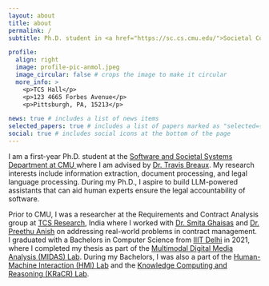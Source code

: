 ```yaml
---
layout: about
title: about
permalink: /
subtitle: Ph.D. student in <a href="https://sc.cs.cmu.edu/">Societal Computing </a> at <a href="https://www.cmu.edu/"> Carnegie Mellon University </a>

profile:
  align: right
  image: profile-pic-anmol.jpeg
  image_circular: false # crops the image to make it circular
  more_info: >
    <p>TCS Hall</p>
    <p>123 4665 Forbes Avenue</p>
    <p>Pittsburgh, PA, 15213</p>

news: true # includes a list of news items
selected_papers: true # includes a list of papers marked as "selected={true}"
social: true # includes social icons at the bottom of the page
---
```


I am a first-year Ph.D. student at the <a href="https://s3d.cmu.edu/"> Software and Societal Systems Department at CMU </a> where I am advised by <a href="https://www.cs.cmu.edu/~breaux/"> Dr. Travis Breaux</a>. My research interests include information extraction, document processing, and legal language processing. During my Ph.D., I aspire to build LLM-powered assistants that can aid human experts ensure the legal accountability of software. 

Prior to CMU, I was a researcher at the Requirements and Contract Analysis group at <a href="https://www.tcs.com/what-we-do/research">TCS Research</a>, India where I worked with <a href="https://www.linkedin.com/in/dr-smita-s-ghaisas-b5504247/?originalSubdomain=in">Dr. Smita Ghaisas</a> and <a href="https://www.linkedin.com/in/dr-preethu-rose-a-5831682b/">Dr. Preethu Anish</a> on addressing real-world problems in contract management. I graduated with a Bachelors in Computer Science from <a href="https://iiitd.ac.in/">IIIT Delhi</a> in 2021, where I completed my thesis as part of the <a href="https://midas.iiitd.ac.in/">Multimodal Digital Media Analysis (MIDAS) Lab</a>. During my Bachelors, I was also a part of the <a href="https://hmi.iiitd.edu.in/">Human-Machine Interaction (HMI) Lab</a> and the <a href="https://kracr.iiitd.edu.in/">Knowledge Computing and Reasoning (KRaCR) Lab</a>.

